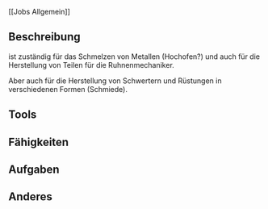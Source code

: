 [[Jobs Allgemein]]

## Beschreibung

ist zuständig für das Schmelzen von Metallen (Hochofen?) und auch für die Herstellung von Teilen für die Ruhnenmechaniker.

Aber auch für die Herstellung von Schwertern und Rüstungen in verschiedenen Formen (Schmiede).


## Tools




## Fähigkeiten




## Aufgaben



## Anderes